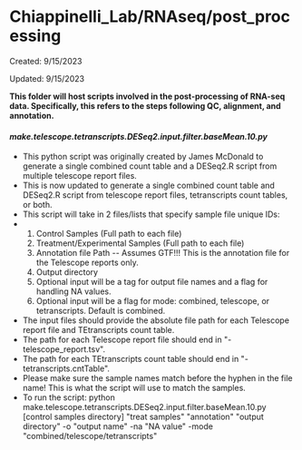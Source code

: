 # Chiappinelli_Lab/RNAseq/post_processing

Created: 9/15/2023

Updated: 9/15/2023

**This folder will host scripts involved in the post-processing of RNA-seq data. Specifically, this refers to the steps following QC, alignment, and annotation.**

#### _make.telescope.tetranscripts.DESeq2.input.filter.baseMean.10.py_
* This python script was originally created by James McDonald to generate a single combined count table and a DESeq2.R script from multiple telescope report files.
* This is now updated to generate a single combined count table and DESeq2.R script from telescope report files, tetranscripts count tables, or both.
* This script will take in 2 files/lists that specify sample file unique IDs:
* 1. Control Samples (Full path to each file)
  2. Treatment/Experimental Samples (Full path to each file)
  3. Annotation file Path -- Assumes GTF!!! This is the annotation file for the Telescope reports only.
  4. Output directory
  5. Optional input will be a tag for output file names and a flag for handling NA values.
  6. Optional input will be a flag for mode: combined, telescope, or tetranscripts. Default is combined.
* The input files should provide the absolute file path for each Telescope report file and TEtranscripts count table.
* The path for each Telescope report file should end in "-telescope_report.tsv".
* The path for each TEtranscripts count table should end in "-tetranscripts.cntTable".
* Please make sure the sample names match before the hyphen in the file name! This is what the script will use to match the samples.
* To run the script: python make.telescope.tetranscripts.DESeq2.input.filter.baseMean.10.py [control samples directory] "treat samples" "annotation" "output directory" -o "output name" -na "NA value" -mode "combined/telescope/tetranscripts"
